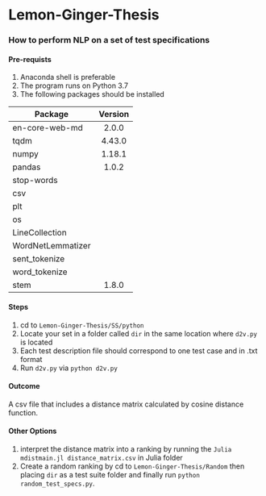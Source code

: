 # Lemon-Ginger-Thesis
### How to perform NLP on a set of test specifications
#### Pre-requists
1) Anaconda shell is preferable 
2) The program runs on Python 3.7
3) The following packages should be installed

| Package        | Version       | 
| ------------- |:-------------:| 
|en-core-web-md | 2.0.0         | 
|tqdm           | 4.43.0        | 
|numpy |1.18.1  |
|pandas | 1.0.2 |
| stop-words | |
| csv | |
| plt | |
|os| |
| LineCollection | |
| WordNetLemmatizer | |
| sent_tokenize| |
| word_tokenize | |
| stem | 1.8.0 |


#### Steps
1) cd to `Lemon-Ginger-Thesis/SS/python`
2) Locate your set in a folder called `dir` in the same location where `d2v.py` is located
3) Each test description file should correspond to one test case and in .txt format
4) Run `d2v.py` via `python d2v.py`

#### Outcome
A csv file that includes a distance matrix calculated by cosine distance function.

#### Other Options
1) interpret the distance matrix into a ranking by running the `Julia mdistmain.jl distance_matrix.csv` in Julia folder
2) Create a random ranking by cd to `Lemon-Ginger-Thesis/Random` then placing `dir` as a test suite folder and finally run `python random_test_specs.py`.
